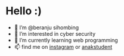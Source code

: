 # Hello :)
- 👋 I’m @beranju sihombing
- 👀 I’m interested in cyber security
- 🌱 I’m currently learning web programming 
- 📫 find me on [instagram](https://instagram.com/beranju_) or [anakstudent](http://anakstudent.xyz)

<!---
ribakmasude/ribakmasude is a ✨ special ✨ repository because its `README.md` (this file) appears on your GitHub profile.
You can click the Preview link to take a look at your changes.
--->
